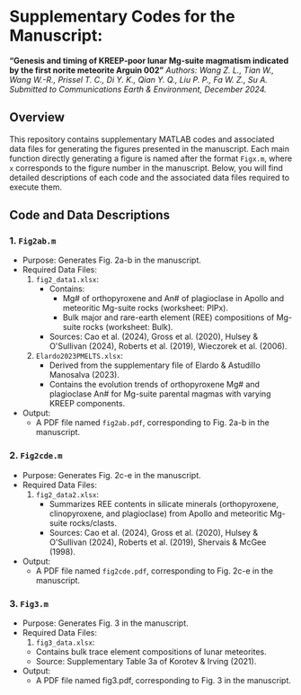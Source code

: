 # Supplementary Codes for the Manuscript:
**“Genesis and timing of KREEP-poor lunar Mg-suite magmatism indicated by the first norite meteorite Arguin 002”**
*Authors: Wang Z. L., Tian W., Wang W.-R., Prissel T. C., Di Y. K., Qian Y. Q., Liu P. P., Fa W. Z., Su A.*
*Submitted to Communications Earth & Environment, December 2024.*

## Overview
This repository contains supplementary MATLAB codes and associated data files for generating the figures presented in the manuscript. Each main function directly generating a figure is named after the format ```Figx.m```, where ```x``` corresponds to the figure number in the manuscript. Below, you will find detailed descriptions of each code and the associated data files required to execute them.

## Code and Data Descriptions
### 1. ```Fig2ab.m```
  * Purpose: Generates Fig. 2a-b in the manuscript.
  * Required Data Files:
    1. ```fig2_data1.xlsx```:
       * Contains:
         * Mg# of orthopyroxene and An# of plagioclase in Apollo and meteoritic Mg-suite rocks (worksheet: PlPx).
         * Bulk major and rare-earth element (REE) compositions of Mg-suite rocks (worksheet: Bulk).
       * Sources: Cao et al. (2024), Gross et al. (2020), Hulsey & O'Sullivan (2024), Roberts et al. (2019), Wieczorek et al. (2006).
    2. ```Elardo2023PMELTS.xlsx```:
       * Derived from the supplementary file of Elardo & Astudillo Manosalva (2023).
       * Contains the evolution trends of orthopyroxene Mg# and plagioclase An# for Mg-suite parental magmas with varying KREEP components.
  * Output:
    * A PDF file named ```fig2ab.pdf```, corresponding to Fig. 2a-b in the manuscript.
### 2. ```Fig2cde.m```
  * Purpose: Generates Fig. 2c-e in the manuscript.
  * Required Data Files:
    1. ```fig2_data2.xlsx```:
       * Summarizes REE contents in silicate minerals (orthopyroxene, clinopyroxene, and plagioclase) from Apollo and meteoritic Mg-suite rocks/clasts.
       * Sources: Cao et al. (2024), Gross et al. (2020), Hulsey & O'Sullivan (2024), Roberts et al. (2019), Shervais & McGee (1998).
  * Output:
    * A PDF file named ```fig2cde.pdf```, corresponding to Fig. 2c-e in the manuscript.
### 3. ```Fig3.m```
  * Purpose: Generates Fig. 3 in the manuscript.
  * Required Data Files:
    1. ```fig3_data.xlsx```:
      * Contains bulk trace element compositions of lunar meteorites.
      * Source: Supplementary Table 3a of Korotev & Irving (2021).
  * Output:
    * A PDF file named fig3.pdf, corresponding to Fig. 3 in the manuscript.
